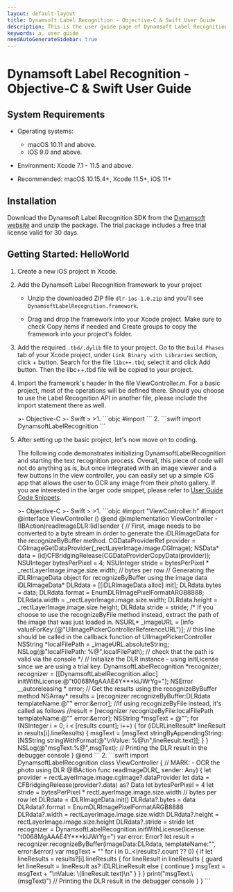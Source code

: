 ```yaml
---
layout: default-layout
title: Dynamsoft Label Recognition - Objective-C & Swift User Guide
description: This is the user guide page of Dynamsoft Label Recognition for iOS SDK.
keywords: a, user guide
needAutoGenerateSidebar: true
---
```


# Dynamsoft Label Recognition - Objective-C & Swift User Guide

## System Requirements

- Operating systems:
   - macOS 10.11 and above.
   - iOS 9.0 and above. 
- Environment: Xcode 7.1 - 11.5 and above.  

- Recommended: macOS 10.15.4+, Xcode 11.5+, iOS 11+


## Installation

Download the Dynamsoft Label Recognition SDK from the [Dynamsoft website](https://www.dynamsoft.com/label-recognition/downloads) and unzip the package. The trial package includes a free trial license valid for 30 days.   

## Getting Started: HelloWorld

1. Create a new iOS project in Xcode.
2. Add the Dynamsoft Label Recognition framework to your project

   - Unzip the downloaded ZIP file `dlr-ios-1.0.zip` and you'll see `DynamsoftLabelRecognition.framework`.

   - Drag and drop the framework into your Xcode project. Make sure to check Copy items if needed and Create groups to copy the framework into your project's folder.
   
3. Add the required `.tbd/.dylib` file to your project.
   Go to the `Build Phases` tab of your Xcode project, under `Link Binary with Libraries` section, click + button. Search for the file `libc++.tbd`, select it and click Add button. Then the libc++.tbd file will be copied to your project.

4. Import the framework's header in the file ViewController.m. For a basic project, most of the operations will be defined there. Should you choose to use the Label Recognition API in another file, please include the import statement there as well.

   <div class="sample-code-prefix"></div>
   >- Objective-C
   >- Swift
   >
   >1. 
   ```objc
   #import <DynamsoftLabelRecognition/DynamsoftLabelRecognition.h>
   ```
   2. 
   ```swift
   import DynamsoftLabelRecognition
   ```

5. After setting up the basic project, let's now move on to coding.

    The following code demonstrates initializing DynamsoftLabelRecognition and starting the text recognition process. Overall, this piece of code will not do anything as is, but once integrated with an image viewer and a few buttons in the view controller, you can easily set up a simple iOS app that allows the user to OCR any image from their photo gallery. If you are interested in the larger code snippet, please refer to [User Guide Code Snippets](user-guide-code-snippets.md).

   <div class="sample-code-prefix"></div>
   >- Objective-C
   >- Swift
   >
   >1. 
   ```objc
   #import "ViewController.h"
   #import <DynamsoftLabelRecognition/DynamsoftLabelRecognition.h>
   @interface ViewController ()
   @end
   @implementation ViewController
   -(IBAction)readImageDLR:(id)sender
   {
      // First, image needs to be converted to a byte stream in order to generate the iDLRImageData for the recognizeByBuffer method.
      CGDataProviderRef provider = CGImageGetDataProvider(_rectLayerImage.image.CGImage);
      NSData* data = (id)CFBridgingRelease(CGDataProviderCopyData(provider));
      NSUInteger bytesPerPixel = 4;
      NSUInteger stride = bytesPerPixel * _rectLayerImage.image.size.width; // bytes per row
      // Generating the iDLRImageData object for recognizeByBuffer using the image data
      iDLRImageData* DLRdata = [[iDLRImageData alloc] init];
      DLRdata.bytes  = data;
      DLRdata.format = EnumDLRImagePixelFormatARGB8888;
      DLRdata.width  = _rectLayerImage.image.size.width;
      DLRdata.height = _rectLayerImage.image.size.height;
      DLRdata.stride = stride;
      /* If you choose to use the recognizeByFile method instead, extract the path of the image that was just loaded in.
      NSURL* _imageURL = [info valueForKey:(@"UIImagePickerControllerReferenceURL")]; // this line should be called in the callback function of UIImagePickerController
      NSString *localFilePath = _imageURL.absoluteString;
      NSLog(@"localFilePath: %@",localFilePath); // check that the path is valid via the console */
      // Initialize the DLR instance - using initLicense since we are using a trial key.
      DynamsoftLabelRecognition *recognizer;
      recognizer = [[DynamsoftLabelRecognition alloc] initWithLicense:@"t0068MgAAAE4Y***kiJWrYg="];
      NSError __autoreleasing *  error;
      // Get the results using the recognizeByBuffer method
      NSArray<iDLRResult*>* results = [recognizer recognizeByBuffer:DLRdata templateName:@"" error:&error];
      //If using recognizeByFile instead, it's called as follows
      //result = [recognizer recognizeByFile:localFilePath templateName:@"" error:&error];
      NSString *msgText = @"";
      for (NSInteger i = 0; i < [results count]; i++) {
             for (iDLRLineResult* lineResult in results[i].lineResults) {
                msgText = [msgText stringByAppendingString:[NSString stringWithFormat:@"\nValue: %@\n",lineResult.text]];
             }
      }
      NSLog(@"msgText.%@",msgText); // Printing the DLR result in the debugger console
   }
   @end
   ```
   2. 
   ```swift
   import DynamsoftLabelRecognition
   class ViewController {
      // MARK: - OCR the photo using DLR
      @IBAction func readImageDLR(_ sender: Any) {
             let provider = rectLayerImage.image.cgImage?.dataProvider
             let data = CFBridgingRelease(provider?.data) as? Data
             let bytesPerPixel = 4
             let stride = bytesPerPixel * rectLayerImage.image.size.width // bytes per row
             let DLRdata = iDLRImageData.init()
             DLRdata?.bytes = data
             DLRdata?.format = EnumDLRImagePixelFormatARGB8888
             DLRdata?.width = rectLayerImage.image.size.width
             DLRdata?.height = rectLayerImage.image.size.height
             DLRdata?.stride = stride
             let recognizer = DynamsoftLabelRecognition.initWithLicense(license: "t0068MgAAAE4Y***kiJWrYg=")
             var error: Error?
             let result = recognizer.recognizeByBuffer(imageData:DLRdata, templateName:"", error:&error)
             var msgText = ""
             for i in 0..<(results?.count ?? 0) {
                if let lineResults = results?[i].lineResults {
                       for lineResult in lineResults {
                          guard let lineResult = lineResult as? iDLRLineResult else {
                                 continue
                          }
                          msgText = msgText + "\nValue: \(lineResult.text)\n"
                       }
                }
             }
             print("msgText.\(msgText)") // Printing the DLR result in the debugger console
      }
   }
   ```
